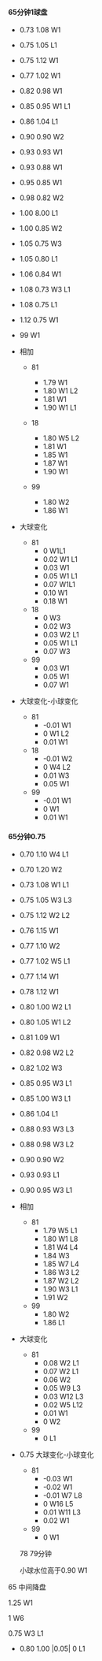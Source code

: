  #### 65分钟1球盘

- 0.73 1.08 W1
- 0.75 1.05 L1
- 0.75 1.12 W1
- 0.77 1.02 W1
- 0.82 0.98 W1
- 0.85 0.95 W1 L1
- 0.86 1.04 L1
- 0.90 0.90 W2
- 0.93 0.93 W1
- 0.93 0.88 W1
- 0.95 0.85 W1
- 0.98 0.82 W2
- 1.00 8.00 L1
- 1.00 0.85 W2
- 1.05 0.75 W3
- 1.05 0.80 L1
- 1.06 0.84 W1
- 1.08 0.73 W3 L1
- 1.08 0.75 L1
- 1.12 0.75 W1
- 99 W1
- 相加

  - 81

    - 1.79 W1
    - 1.80 W1 L2
    - 1.81 W1
    - 1.90 W1 L1

  - 18
    - 1.80 W5 L2
    - 1.81 W1
    - 1.85 W1
    - 1.87 W1
    - 1.90 W1

  - 99

    - 1.80 W2
    - 1.86 W1
- 大球变化

  - 81
    - 0 W1L1
    - 0.02 W1 L1
    - 0.03 W1
    - 0.05 W1 L1
    - 0.07 W1L1
    - 0.10 W1
    - 0.18 W1
  - 18
    - 0 W3
    - 0.02 W3
    - 0.03 W2 L1
    - 0.05 W1 L1
    - 0.07 W3
  - 99
    - 0.03 W1
    - 0.05 W1
    - 0.07 W1
- 大球变化-小球变化 

  - 81
    - -0.01 W1
    -  0 W1 L2
    -  0.01 W1
  - 18
    - -0.01 W2
    - 0 W4 L2
    - 0.01 W3
    - 0.05 W1
  - 99
    - -0.01  W1
    - 0 W1
    - 0.01 W1



#### 65分钟0.75

- 0.70 1.10 W4 L1
- 0.70 1.20 W2
- 0.73 1.08 W1 L1
- 0.75 1.05 W3 L3
- 0.75 1.12 W2 L2
- 0.76 1.15 W1
- 0.77 1.10 W2
- 0.77 1.02 W5 L1
- 0.77 1.14 W1
- 0.78 1.12 W1
- 0.80 1.00 W2 L1
- 0.80 1.05 W1 L2
- 0.81 1.09 W1
- 0.82 0.98 W2 L2
- 0.82 1.02 W3
- 0.85 0.95 W3 L1
- 0.85 1.00 W3 L1
- 0.86 1.04 L1
- 0.88 0.93 W3 L3
- 0.88 0.98 W3 L2
- 0.90 0.90 W2
- 0.93 0.93 L1 
- 0.90 0.95 W3 L1
- 相加

  - 81
    - 1.79 W5 L1
    - 1.80 W1 L8
    - 1.81 W4 L4
    - 1.84 W3
    - 1.85 W7 L4
    - 1.86 W3 L2
    - 1.87 W2 L2
    - 1.90 W3 L1
    - 1.91 W2
  - 99
    - 1.80 W2
    - 1.86 L1
- 大球变化

  - 81
    - 0.08 W2 L1
    - 0.07 W2 L1
    - 0.06 W2
    - 0.05 W9 L3
    - 0.03 W12 L3
    - 0.02 W5 L12
    - 0.01 W1
    - 0 W2 
  - 99 
    - 0 L1
- 0.75 大球变化-小球变化 

  - 81
    - -0.03 W1
    - -0.02 W1
    - -0.01 W7 L8
    - 0 W16 L5 
    - 0.01 W11 L3
    - 0.02 W1
  - 99
    - 0 W1



  78 79分钟

  小球水位高于0.90 W1



 65 中间降盘

  1.25 W1

  1 W6

  0.75 W3 L1



- 0.80 1.00 |0.05| 0 L1







​	
